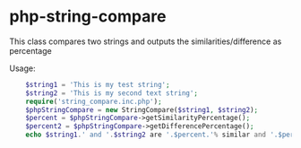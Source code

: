 php-string-compare
==================

This class compares two strings and outputs the similarities/difference as percentage

Usage:
```php
	$string1 = 'This is my test string';
	$string2 = 'This is my second text string';
	require('string_compare.inc.php');
	$phpStringCompare = new StringCompare($string1, $string2);
	$percent = $phpStringCompare->getSimilarityPercentage();
	$percent2 = $phpStringCompare->getDifferencePercentage();
	echo $string1.' and '.$string2 are '.$percent.'% similar and '.$percent2.'% differnt';
```